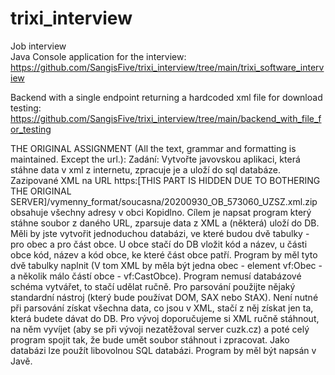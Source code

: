 # trixi_interview
Job interview<br/>
Java Console application for the interview:
https://github.com/SangisFive/trixi_interview/tree/main/trixi_software_interview


Backend with a single endpoint returning a hardcoded xml file for download testing:
https://github.com/SangisFive/trixi_interview/tree/main/backend_with_file_for_testing 

THE ORIGINAL ASSIGNMENT (All the text, grammar and formatting is maintained. Except the url.):
Zadání:
Vytvořte javovskou aplikaci, která stáhne data v xml z internetu, zpracuje je a uloží do sql databáze.
Zazipované XML na URL https:[THIS PART IS HIDDEN DUE TO BOTHERING THE ORIGINAL SERVER]/vymenny_format/soucasna/20200930_OB_573060_UZSZ.xml.zip obsahuje všechny adresy v obci Kopidlno. Cílem je napsat program který stáhne soubor z daného URL, zparsuje data z XML a (některá) uloží do DB.
Měli by jste vytvořit jednoduchou databázi, ve které budou dvě tabulky - pro obec a pro část obce. U obce stačí do DB vložit kód a název, u části obce kód, název a kód obce, ke které část obce patří. Program by měl tyto dvě tabulky naplnit (V tom XML by měla být jedna obec - element vf:Obec - a několik málo částí obce - vf:CastObce). Program nemusí databázové schéma vytvářet, to stačí udělat ručně.
Pro parsování použijte nějaký standardní nástroj (který bude používat DOM, SAX nebo StAX). Není nutné při parsování získat všechna data, co jsou v XML, stačí z něj získat jen ta, která budete dávat do DB.
Pro vývoj doporučujeme si XML ručně stáhnout, na něm vyvíjet (aby se při vývoji nezatěžoval server cuzk.cz) a poté celý program spojit tak, že bude umět soubor stáhnout i zpracovat.
Jako databázi lze použít libovolnou SQL databázi. Program by měl být napsán v Javě.
